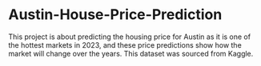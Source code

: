 # Austin-House-Price-Prediction
This project is about predicting the housing price for Austin as it is one of the hottest markets in 2023, and these price predictions show how the market will change over the years. This dataset was sourced from Kaggle.
